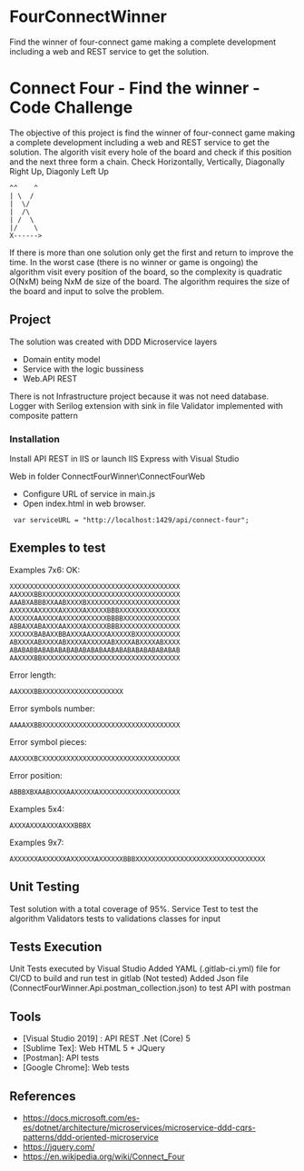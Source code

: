 # FourConnectWinner
Find the winner of four-connect game making a complete development including a web and REST service to get the solution.
# Connect Four - Find the winner - Code Challenge

The objective of this project is find the winner of four-connect game making a complete development including a web and REST service to get the solution.
The algorith visit every hole of the board and check if this position and the next three form a chain. Check Horizontally, Vertically, Diagonally Right Up, Diagonly Left Up

    ^^    ^
    | \  /      
    |  \/  
    |  /\   
    | /  \  
    |/    \  
    X------>

If there is more than one solution only get the first and return to improve the time. 
In the worst case (there is no winner or game is ongoing) the algorithm visit every position of the board, so the complexity is quadratic O(NxM) being NxM de size of the board.
The algorithm requires the size of the board and input to solve the problem.


## Project

The solution was created with DDD Microservice layers
* Domain entity model 
* Service with the logic bussiness
* Web.API REST

There is not Infrastructure project because it was not need database.
Logger with Serilog extension with sink in file
Validator implemented with composite pattern

### Installation

Install API REST in IIS or launch IIS Express with Visual Studio

Web in folder ConnectFourWinner\ConnectFourWeb
* Configure URL of service in main.js 
* Open index.html in web browser. 
```
 var serviceURL = "http://localhost:1429/api/connect-four"; 
```

## Exemples to test

Examples 7x6:
OK:
```
XXXXXXXXXXXXXXXXXXXXXXXXXXXXXXXXXXXXXXXXXX
AAXXXXBBXXXXXXXXXXXXXXXXXXXXXXXXXXXXXXXXXX
AAABXABBBXXAABXXXXBXXXXXXXXXXXXXXXXXXXXXXX
AXXXXXAXXXXXAXXXXXAXXXXXBBBXXXXXXXXXXXXXXX
AXXXXXAAXXXXAXXXXXXXXXXXBBBBXXXXXXXXXXXXXX
ABBAXXABAXXXAAXXXXAXXXXXBBBXXXXXXXXXXXXXXX
XXXXXXBABAXXBBAXXXAAXXXXAXXXXXBXXXXXXXXXXX
ABXXXXABXXXXABXXXXAXXXXXABXXXXABXXXXABXXXX
ABABABBABABABABABABABABAABABABABABABABABAB
AAXXXXBBXXXXXXXXXXXXXXXXXXXXXXXXXXXXXXXXXX
```
Error length:
```
AAXXXXBBXXXXXXXXXXXXXXXXXXXX
```

Error symbols number:
```
AAAAXXBBXXXXXXXXXXXXXXXXXXXXXXXXXXXXXXXXXX
```

Error symbol pieces:
```
AAXXXXBCXXXXXXXXXXXXXXXXXXXXXXXXXXXXXXXXXX
```

Error position:
```
ABBBXBXAABXXXXAAXXXXXAXXXXXXXXXXXXXXXXXXXX
```

Examples 5x4:
```
AXXXAXXXAXXXAXXXBBBX
```
Examples 9x7:
```
AXXXXXXAXXXXXXAXXXXXXAXXXXXXBBBXXXXXXXXXXXXXXXXXXXXXXXXXXXXXXXX
```

## Unit Testing

Test solution with a total coverage of 95%.
Service Test to test the algorithm
Validators tests to validations classes for input

## Tests Execution 

Unit Tests executed by Visual Studio
Added YAML (.gitlab-ci.yml) file for CI/CD to build and run test in gitlab (Not tested) 
Added Json file (ConnectFourWinner.Api.postman_collection.json) to test API with postman

## Tools

* [Visual Studio 2019] : API REST .Net (Core) 5
* [Sublime Tex]: Web HTML 5 + JQuery 
* [Postman]: API tests 
* [Google Chrome]: Web tests

## References

* https://docs.microsoft.com/es-es/dotnet/architecture/microservices/microservice-ddd-cqrs-patterns/ddd-oriented-microservice
* https://jquery.com/
* https://en.wikipedia.org/wiki/Connect_Four


